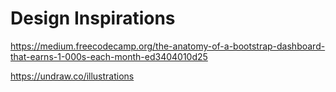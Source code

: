 # Design Inspirations

https://medium.freecodecamp.org/the-anatomy-of-a-bootstrap-dashboard-that-earns-1-000s-each-month-ed3404010d25

https://undraw.co/illustrations

